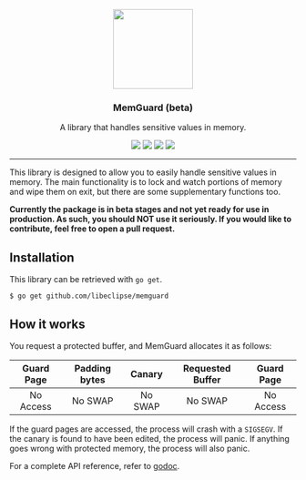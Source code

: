 <p align="center">
  <img src="https://cdn.rawgit.com/libeclipse/memguard/master/logo.svg" height="140" />
  <h3 align="center">MemGuard (beta)</h3>
  <p align="center">A library that handles sensitive values in memory.</p>
  <p align="center">
    <a href="https://travis-ci.org/libeclipse/memguard"><img src="https://travis-ci.org/libeclipse/memguard.svg?branch=master"></a>
    <a href="https://ci.appveyor.com/project/libeclipse/memguard/branch/master"><img src="https://ci.appveyor.com/api/projects/status/g6cg347cam7lli5m/branch/master?svg=true"></a>
    <a href="https://godoc.org/github.com/libeclipse/memguard"><img src="https://godoc.org/github.com/libeclipse/memguard?status.svg"></a>
    <a href="https://goreportcard.com/report/github.com/libeclipse/memguard"><img src="https://goreportcard.com/badge/github.com/libeclipse/memguard"></a>
  </p>
</p>

---

This library is designed to allow you to easily handle sensitive values in memory. The main functionality is to lock and watch portions of memory and wipe them on exit, but there are some supplementary functions too.

**Currently the package is in beta stages and not yet ready for use in production. As such, you should NOT use it seriously. If you would like to contribute, feel free to open a pull request.**

## Installation

This library can be retrieved with `go get`.

`$ go get github.com/libeclipse/memguard`

## How it works

You request a protected buffer, and MemGuard allocates it as follows:

| Guard Page | Padding bytes | Canary | Requested Buffer | Guard Page |
|:----------:|:-------------:|:------:|:----------------:|:----------:|
| No Access | No SWAP | No SWAP | No SWAP | No Access|

If the guard pages are accessed, the process will crash with a `SIGSEGV`. If the canary is found to have been edited, the process will panic. If anything goes wrong with protected memory, the process will also panic.

For a complete API reference, refer to [godoc](https://godoc.org/github.com/libeclipse/memguard).
